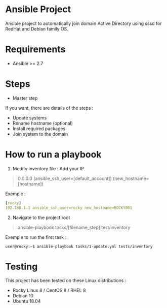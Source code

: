 # Ansible Project
Ansible project to automatically join domain Active Directory using sssd for RedHat and Debian family OS.

# Requirements

- Ansible >= 2.7

# Steps

- Master step

If you want, there are details of the steps :
- Update systems
- Rename hostname (optional)
- Install required packages
- Join system to the domain

# How to run a playbook

1. Modify inventory file :
Add your IP
> 0.0.0.0 (ansible_ssh_user=[default_account]) (new_hostname=[hostname])

Exemple :
```yaml
[rocky]
192.168.1.1 ansible_ssh_user=rocky new_hostname=ROCKY001 
```

2. Navigate to the project root
> ansible-playbook tasks/[filename_step] test/inventory

Exemple to run the first task :
```console
user@rocky:~$ ansible-playbook tasks/1-update.yml tests/inventory
```

# Testing

This project has been tested on these Linux distributions :

- Rocky Linux 8 / CentOS 8 / RHEL 8
- Debian 10
- Ubuntu 18.04
